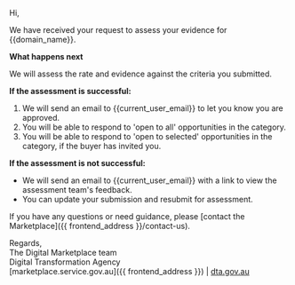 Hi,

We have received your request to assess your evidence for {{domain_name}}.

**What happens next**

We will assess the rate and evidence against the criteria you submitted.

**If the assessment is successful:**

  1. We will send an email to {{current_user_email}} to let you know you are approved.
  1. You will be able to respond to 'open to all' opportunities in the category.
  1. You will be able to respond to 'open to selected' opportunities in the category, if the buyer has invited you.

**If the assessment is not successful:**

  * We will send an email to {{current_user_email}} with a link to view the assessment team's feedback.
  * You can update your submission and resubmit for assessment.

If you have any questions or need guidance, please [contact the Marketplace]({{ frontend_address }}/contact-us).

Regards,  
The Digital Marketplace team  
Digital Transformation Agency  
[marketplace.service.gov.au]({{ frontend_address }}) | [dta.gov.au](https://dta.gov.au)